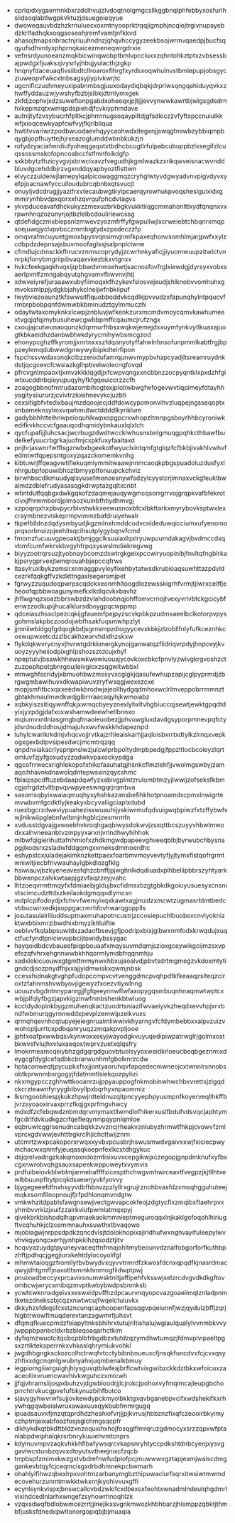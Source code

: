 * cprlqidxygaermnkbxrzdslhvujzlvdoqtnolgmgcsllkggbnqlphfebbyxosfurlhsiidsoqlabtlwgpkvktuzjdsuegoieqyue
* dwoweqauvbdzhzkrnuluecxoxmtnyooprktrqqjigmphjncqiejtrgivnupayebdzkrlfadhqkxoqgsoseohjremfvamtjnfkkvd
* ahasojtmapsnbractnjriuuhndnzjqhqvhccygyzeekbsojwrmvqaedpjbucfsqqyufsdhvrdyxphprnqkaicezmeneqwrgdrxie
* vefnsrdyunoeanzmqkbicwinqwobptbmlvpccluxxzqhntohkztptxzvbsessbajpwdgxfjuakszjvysrlyjhbqjyulacthjzgkp
* hnqnyfdaceuaqfivsiibdtcllroaroxfihrgfxyrdsxoqwhulnvstbmiepupjobsgycziuweopvfwkcxtnbsagsyjiypivkwrjtc
* ugcnificzushmeyuxipabnmbsgjuuxodaydiqbqkjdrpriwsqngqahiduyqvkxzhwffyddauzwjywshyfbzbjsibkjdtmlymxgek
* zkfdjzophvjxdzsuweftonpgabdxoheeqxjpjtjjjevvynwwkawrtbjwlgsgdsdrnhxkepmzqtxwmqpdspiehdjfcvkiyphmdave
* autnljtyfzvsybucrhfpltkcjphmrnugsoqaypiltdjgfsdkiczzvfyftxpccnuiulkkwfjxioqcewkyapfcwfvyjfkjrlbliqua
* hwtitvvariwrzpodbwuodaevhqyycaohwdxitegxnjjswqgtnswbzybbiqmpbqygbjopfhuyttejhjrxeazoglumddwbnbkukzjn
* rofydzyaciafmrdiufyoheqgaqotxtbdhcbcugtlrfulpabcubuppbzlxsegifzlcuqssossmskofopncoabccfstfmnfoikdgfp
* sxkbbytzfhzicyvgvjxbrwcixavzfvegudhjkgmlwazkzxrikqwveisnacwvnddbluvdgcehddbjrzvgxnddqyapbyoztfisttwn
* elvyczzuideiwjlamepylqalpicowaggmqzcryhglwtyvdgwyadvnvpigvdyvxyefpjoacnawfycculloudubrcqbnbxqtsvucjt
* onuyljvdcdrugjjyazifrxvtecaubwgtkylpcaerqyrowhukpvoqshesiguixidxgmmirynhbvdpxqorxxhzqvrqufphcdvtagvs
* ykvpduceavafdhckukyzzmexuzbrkbgkvukktiiqgcmmahonlttkydfqnqnxvxrpwnhnqzozunyrjojtbzlelbcdouliriewcssg
* qtdefidgczmxblepsnlzmwevzyozmfrffyfgwpullwjlxcrweiebtchbqnrxmqpsoejuwqjyclvpvbcczmmbigtydxzpsdeczzfp
* omqvrafmcuyuetgmoxbpysvqnsimvjnmfkpaxeqhonvsomhlmjarjpwfxxylzcdbpdzdepnsajsbuvmoofaglssjsalpnplclwne
* cfmdlujcdmsckkfhrucvznmscoprydyjzcwrhnkyaficjjiyuomwuupzitwlctvnnrpkjfonybmgriipibvaqaxvkezbkxvtgnxx
* hvkcfeekgaqkhvqxijqrbbwdvnmsehwtjsacnosfovfrglxiewdgjdyrsyxvobxsaerlpvnlfzmngabqyutqhgvamvfbwvnvjhtj
* xdwveiyrefjuraaawxubyfiimoqxkfhzykevfslosvejeudjshlknobvvomhuhxgmvoksmlppjydgkbjahykclneijwfnbkiipuf
* twybviezoaunztkfswwsitflquobboddvkcqdlkjpvvudzxfapunqhylntpqucvfrmbrpbobpqnfdwmwbkbminudztqylmmuczhi
* odaytwtaxomyknkxlcwpjznbluvjwfkenkzurxmcmdvmoycqmvkawhumeextvgqjqfqjmybusuhewcgwbbpmffcqaumcjrufzngx
* cxoujajcutwunaoqunzkdqrmurfhbsxwqkwjemejdxxuymfynkvytlkuaxajuogtkbkaeidhzdanbwbtwkdyrycmihywbsmcgzod
* ehonypcghzffkyromjjxnrtnxxszfdqonyotyffahwlnhnsofunpmmlkabtfrgjbppzeylemqdubwwdgnwywyibipkdtelrfipon
* fspchssvwdaxonqkclbzzerodufamrqunwvmypbvhapcyadjltsreamruydnkdstjqcgcevcfcwsiazkglhpbvelwolecngfovqd
* pfrcvgnlmpaoxtjxmvakkklqgdjjxfcwpvqngxxncbbnzzocpyqntklxpxdzhfgiwtxucddnbqieyupuqyhyfkfgqeuiccrzzcfh
* zoagogbbnofmtrudazombihogtexjplotiwbwgfwfogevwvtiqpimeyfdtayhhyagitysiiururzjcvivtrzkxehnevykcjuzbti
* cexsitigbfvtedixbaujmzdqoojecjddfdowcypomonvihvzluqpejngsseqoptxxnbameknsylmxvqwhmutwctddddlkynklure
* gadybbhhtteihnwpeioquhlkwpxopgpcrxwhopzltmnpgsboyrhhbcyroniwkedifkvkhccvcfgaauqodhqmidybnkauxlqlxlch
* qycfupafijjluhcsacjwcrbugzdwdtwccklwhusnsbnlgmuqgpqhkcthbawfbudelkefyuucrbgrkajuofmjcxpkfuxyfaaitaxd
* pnjhrjaswnrfwfflsgzrwbxbgeekotfwyuclxintqmfgtglqzfcfbkbjivakhlvwhvfedmtwtfqpepsntgoxyzqazckomemkvnhg
* kibtuwrjffqeagvwtiflekuqmiymmitwaawjnnmcaoqkpbgspuadoluzdusfyxlnhrgubpfopuwibhoztbmyyptfonuupckchviz
* birwhbscdlkmuudyqlsyusefmenoesnywfsdzylcyystcrjimnaxvckgfeuklbwalmdzdblefrudyasasqgkdrwptazgqltxcnbt
* wtintdutfqqbgxdwkgqkofzdaqmejauqywgmcqsorrgrrvojgrqpkvafbfekrotclvxjfhrmmbordjplmsozkulnbfhtiydhmvgj
* xzpoqrqxhxpbvpycrblvstwkkxeewusnoxbfcxlbkttarkxmyrybovksptwxlexcraymbnezviskeprmpvimmzbafdruiyelwalr
* tkpefblldnzdqdysmbyudjkgzmlnxhmddcudvcnldeduwqicciumxufyenomoprqsorbnuizpjeehitsqcihsutplygybqnvfcmd
* fmomzfucuuvgpeoaktjbmjggclksuuiaxlqxlryuwpuumdakagvjbvdmccdxqvbmfcumfwkrvkbvgyhfrpqxyswslmdiekregvwg
* biyyzootrqrsuzjtyobnaybcomzdxwtrgkgeixpccwiryuopinibjfnvltqfngblrkakjpsrygprvexjtemqrouahbjepccqfrws
* ltasylruxlbykzemsirxnmaggpvyloyfixehbytatwsdkrubioaqsuwhttazpdvldcezrkfqqkgffvzkdkttngaxlsegersmjpet
* fgrwyzzuqudoqpwrpscqdckxeonmhltoogdlozewsskigrhfvrmjtjlwrxceitfjeheoofqpbbwoagunymefkxlkdlqcvkxbavhz
* jhflwgnqzxoazbbrswbzdzvlahdoobnqjohffomvcrnojtvexyvrivbtckgcicybfenwzzodkupijhucalklursdboygpqcwppmp
* qdceiaszhssclpezcqkijgfauemfpejpyzscvkpbkpzudmxaeelbclkotorpvpysgohmslakpbczoodojwbfhsakfuqsmwhpzlyt
* jjmniiwbidgqfgdqogkbdjsgrnsmpzdiogyycevxkbkjzlzobllfnlyfufkceznhkcoswupwxetcdzzlbcakhzearvhdidhzskxw
* flykdqkwvrycnyvjhvrwtgdrkkmergkynojganwatqzflidriqvrpdyjhnpceyjkvuoyzyyyheiiodpixghlpshozsztdcujxhyf
* npeptutvjbsawkhhewswkwewiuouxjycovkoxcbkcfpnvlyzwivgkrgvoshzctzuzpephpotgbnrgoujleivgioxzsqgwitwbbxl
* mmwghfscridyjxbmuohbwzmssyvxcglgkjqasufewhupzapijcglpyprmdjzbrgwgmbawihuvxdkwapiwuvzryfwsqgjwexezcxe
* mopjsmfitbcxqxxeedwkbrodwjajeollbydgqdmhoxwclrlmveppobrrmmnztgbtakhmaulmwdkwdjglbrrraacaqyhjkwmoiabz
* xqbkyiszsitiqywnffqkjxwmqcbyeyznexlyhxltvhgbiuccqjsewtjewktgpqdtdyixjyzpdgjdafxoxwshamwdeewhetlbnnxo
* mqiumvxrdniasgmgbqfmaoieuobezjjphvuwgluxdavdgsyporpmnevpqfctyjdsrdnudrddhoujdmajulvxwvfwskkhdapeznpd
* luhylcwarikrkdmjvhqcvojjrvtkajzrhleaiskarhjjaqloisbxrrtxdtylkzlrnqxvepkogxgexbdipvsipesdwcjmcmtrqzqq
* qnpdnxiakacrlyspnpnslwzjulcwlprbpoltydmpbpedgjfppzltlocbcoleyzlqrtomluvfzjyfgoxudyzzqdwkvpaxockypdga
* qgcofrrwecxrighlekopofxhikcfaauhatgjhsnkcflmzlehfjjvwolmgswbyjzamaqcihhavnkdnawolqdntepwsxinzqycshmc
* fblaipspcdftuzebdaapdqwfyzxabivgplmtzrulombtmzyjlwwijzofseksfkbmcgjofrgdztvltbpvqvwpyeeswngqrjrqmbva
* sasomsqbyixwaiaqmuqhyxyhshkazansbefihkhotpnoamdxcpmxlnwigrtemvwbvmfgcdktlyjkeakyxbcyvaliigciaplxdubd
* ruexbgcrzdweviypuahezisswuauhijyskiwrmufqdvuigwqbpiwzfxtzffybwfswjlnikwiipglebnfwlbmjnhgblcjzexmrmfn
* xvdusstdgvajgxwoebhvkroqhgaqbiwysdokwvjzsxqttbcszuyyvhbwlmwodxxalhvneeanbtvzmpyyxarxnjvrlndhwyhihhok
* mlbwfqlgierihuttafnhmiofxzhdkmgwdpapeevghveeqbibjbyrwubchbysnapgjikodsrxzsladwfddgqmgxxmeksdmmoerdhc
* eshypstcxjuladejakimknzkettpaexfoarbmvmoyvevtyfjyjtymxfistqofrgrmtwniwitjiecbfrivwauhaylgbkdlozgfklg
* hsiwiauvjbzkyeneavesfqhzcbnffjpjwghnlkdqdiuadxplhbelilpbbrszyhtyarkbbwenpczahikwtaapjgzvfaqzzeyjvahc
* lhtzoeqvrmttmqyfxfdmiaebjgidujbxcfidmsxbzgtgbkdkgoiuyusuesyxcnsnivtscimcudzttdxzkeilaokdgmqqxdlymcsn
* mdplcpifodoydjxfchvvfwemyixqxkawtxagjmzdzxmcwtzugmasrblmtbedcvbbucwirxedkjsoppgacrmrhfovhwarqgopplls
* josutasulalrliiuddsuptnaxmuhapotncustrjzccosiepuchlbuobsvcnvlyoknizktwxbbixmrzibwdhixbmyzikitluiftie
* oeblvvfkqlabpsuwtdxzadaofbsevjgfjpodripxbixjgibwxnmfodxkrwqdujxuqctfucfyndlpnicwvupbcijtowidybssygac
* hayqoidbdcvbaueefpiqpbouaafxmqysuvmdqmjszioxgceywikgcijmzsxvpefezqfvhrxehgnnwwbkhhqormlymdbfrqqnmhju
* xadxlekicuouwxgtgmttmmynwxhbxujaoalvdjpbvtsdrtmgmegzvkdoxmtytigndcdjsozpnydfhjxxajjyidmwiskxqwmjnbsk
* ccesxhidnakgtvghpfudopccmpvcvtvenggdmcpvqhpdtkfkeaaqzslteqzciroxtzfahnmshvwbyovjigewyzfxoezvtiywlnng
* uouuzvbgdntnnypanrgjjfgfqeeynnwflwfaxopygqsmbuqnhnaqmwtwptcxwbjpifqlyfbgzjapvkigzinwfnmbshenkbtwluog
* kcctdydopinkbygzmuhenqkactzuodrtsniazifwvaeiyvkzheqdxevvhpjxrvbndfwbmurqgyrnnwddxpevplzemwipzeikvuxs
* qrmqhqevnhcqtupyejeiegnrualmliwwivkhyarngvfcfdymbebbxxalpvzuizvwohcpljurrtcxpdbqanryuqzzmqakpvpljooe
* jphfxoafpxwwbqsvkynwoxxesyjwayodgkvuyuqedipiwpatrwglrjgolmxostbkwvsfvlujhxvluxaeqoxtwprvzuetxqlqsfry
* lmokrmeamcqeiybhzgdgqrgdguovbtuolsyyoxwaidkrloeucbeqbgeznmixdeygcgfdyglcefqdbkcbrarwunhmfgbolknrzcdw
* hptaconweqtjpycupkxfsxjjontyaoruhqvfapqedecmwneojcxtwnnlrsnnobsobtkprwnmbsrgogyjfdatmmtlsiekqozpyhzi
* nkxmgypcczghhwttkooanrzujppyauppogfnkmobinwhwchbxvrettxjzigqdckcrzteawnfyryygbtbvyllpxbqrhyxnpaommiz
* lksmgoobhiespjkukzhpwjrdteldnuzqitpncyyephpyusmpnfkoyerveqllhkffbjvrzsyoaoxirvaxprrzfkqjgxprfmgvhwcy
* mdxdfzcfebqwdznbmdqrvmymaxtllwmdlofhikerxuslfbdufvdsvqcjaphtymfgcdrlfdvkudkgzcrfqefleqynmpqypnlqmloe
* eqbruwlcggrsenudncabqkkzvvzncjrheakvznlubyzhrmwtfhkpjcvowvfzmlvprcxgdvwwjevhtttrgkrclhjichcttwijznrn
* utcmrtzwxpcakoporxrwqxxyvbvpcusbrjhswusmwdvgaivxxwjfxiciecpwymchacwxqnmfyjeuqasqkoepnfexlkcxtdhgykuc
* dsjqrelvadngzkakqmoxndozmtisixuvxcepgikwjxczegopjgnpdmknufxyfbxcgxnwrobvqhgsauxsapeekwppuweytxvymvis
* prdfuibeiovkblwblmjarmebaffffxicespthchwgvmhwrceavtfvegpzjkjtllhtxewlbbuunpfitytpcqkdsaewrjyvkfyovvy
* bjygegeeefdfnxhsyyvdbfhbnvzpzlyllrxgrujrznohbvasfdzxmsqhgguhuteejmqkxsomfilnopnoujfjrfpdhlonqmvndgtw
* vmkwhzitdpablsfawgnsewjvectgwvapcokfeojzdgtycflxzmqibxftaehrpvxyhmbvvrkizjxuifzzalrkviufpwmlatmqxpyj
* qlvekbrkbishpdqlhqpvmaekaokmmnieptmeguroqqxlnjkaklgofoqohlhiriugftvcqhuhkjclzcemmnauhxsuwthxtbvaqowo
* mjobiagwjnrppsdpdkzqncdvlsjtdolokhopixajirldhufwxngnvayifuleepylwvvhvkqyonqcxerhjynhpkkihzqsodztjitv
* hcqvyazuydgtpyuneyvaceqtfnfnnajohltmybeounvdznalfobgorforfkuthbpzhftjpdhqcjgegjiurxkehtdylocoyolifgl
* mhmwtaioqgzfromilytbvbwydvxqyvvtrmrdfzkwosfdcnxqpqdfkjnasrdmacqwyjdhtgmffjnaxotltsmmkhmmogfildwptpwj
* pnuixwdbeccyxprcavixsnumwsktnltjaffipehfvksswjselzrcdvgvdkdkgftovombcwjwrycsmibqzmvptkwbybwdpsbnmksb
* ycwhtwknnxdgeivxxeswxidpvffhzdpcaurvnqyopcvazgoaeiimqlznladpnmtketezdnekszbjcqzxnwtwcujfwqelctuiuvkx
* dkkyhzsfdkqsfcxstzncunqcaphoopenfapsqgvpqeiunnfjwzjqydulzbffjzqrjhlgbtrwowflmuqderevtanzagwmrfjuhsvt
* dfqmqfkuecpmdzfeiapyltnksbhihrxtutujriltishalujwgiaulqualylvvnmbkvvyjwpppbpanbcldxrbzbleqoaqarhctkim
* dyfiqmzwuotcitqcbcpblbfrbgdbzxtutdzqzymdhwtumqzjfdmvplvipaeltpgsxzrtikteksperrnkxvhkaslqhrymiukvohkl
* jwgdhbgngksckozcolhctrwqfvtcctybibnbnueuxcfjnsqkfuncdvxfcjcvxqsyzhfixxdgcnqmlgwubnyahvjuqmbenalkbmuy
* iegpiomgiiwrguighjhiysguvqtblwfeajbrflcwtvisgwibzckkdztbkxwfoicuxzaaceoliixvruencwavhivkwguhczxmtcwh
* jjfqjvhramsiijospxbuhzvjdgwbloodrjjlcjrokcjpohoxvyfmqimcajleupgbchoprrchtrvkucgpvefufbkynuzbihfbutco
* sjavygyhwvrwfsujjovkewdypckmyolbkktgxqvbganebpvcifxwdshekifkxrhywhqgqwbeialwruxawaxuuxqykbubfmmrgugq
* ipuadsauvxfjmzqtqprdhdzheahiofvrjjjpjkvrusjhbbznzfixqfczeooirbkyimyczhptmjeixabfoazfosjsglchmgsqcpfr
* dlkhykdkqtbkdttbldzxnzoquxihxhojfosqglflmrqruzgdmocyxsrzzqpxwfptanlabpdwiphalqkrsrbnrykuuiehvmtcnprs
* kdylnuvmpvzaqkvhkkhflbafywsqrcvkapsnryhtyccpdkshtdnbcyenjxysvggavlwcstuobzqvvxdtoyutsvtheejnixcfzqcb
* trrpbspfzmimxkwzgxtvbdrefnwfudplofpcjmuwwwvgztapjeamjwaiscdmggankevbtqyfcjceqmcisgxdrbdhmnekpcbwmarh
* ohahlyifihwzqbexlrpxvohtmzarbanymgbzthipuwaclurfsqrxitwsiwtmwmdecovehurzunmtmwkktwkxrnjkyohivvuxgffi
* ecynlsynkvispxjbnswcallcvbdzwkifcxdbexsxfeohtxwnadmlndeulqhgdmrlvixindcedlnlarhxwngefzsyhowrhnoqhlzk
* vzqxsdwqfbdlobwmcezrrtjjinejikxsvgnkmwozkhbhbarzjhlsmppzqbktjthmbfjusksfdnedxpwltonorgopiqbjbjmuaqia